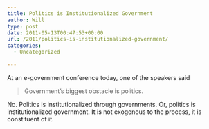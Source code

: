 ```yaml
---
title: Politics is Institutionalized Government
author: Will
type: post
date: 2011-05-13T00:47:53+00:00
url: /2011/politics-is-institutionalized-government/
categories:
  - Uncategorized

---
```

At an e-government conference today, one of the speakers said

> Government&#8217;s biggest obstacle is politics.

No. Politics is institutionalized through governments. Or, politics is institutionalized government. It is not exogenous to the process, it is constituent of it.